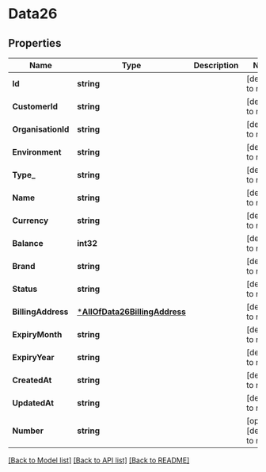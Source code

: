 # Data26

## Properties
Name | Type | Description | Notes
------------ | ------------- | ------------- | -------------
**Id** | **string** |  | [default to null]
**CustomerId** | **string** |  | [default to null]
**OrganisationId** | **string** |  | [default to null]
**Environment** | **string** |  | [default to null]
**Type_** | **string** |  | [default to null]
**Name** | **string** |  | [default to null]
**Currency** | **string** |  | [default to null]
**Balance** | **int32** |  | [default to null]
**Brand** | **string** |  | [default to null]
**Status** | **string** |  | [default to null]
**BillingAddress** | [***AllOfData26BillingAddress**](AllOfData26BillingAddress.md) |  | [default to null]
**ExpiryMonth** | **string** |  | [default to null]
**ExpiryYear** | **string** |  | [default to null]
**CreatedAt** | **string** |  | [default to null]
**UpdatedAt** | **string** |  | [default to null]
**Number** | **string** |  | [optional] [default to null]

[[Back to Model list]](../README.md#documentation-for-models) [[Back to API list]](../README.md#documentation-for-api-endpoints) [[Back to README]](../README.md)

